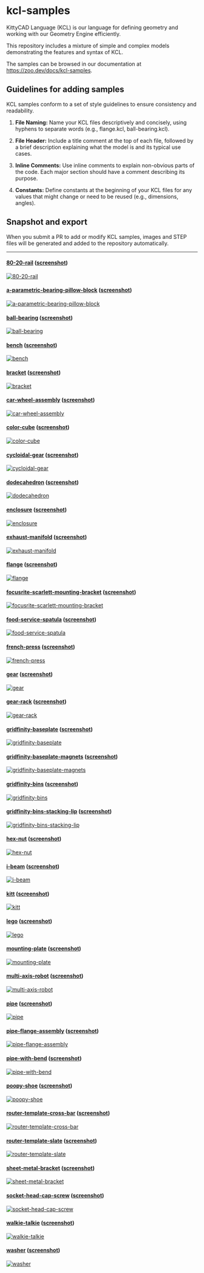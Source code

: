 # kcl-samples

KittyCAD Language (KCL) is our language for defining geometry and working with our Geometry Engine efficiently.

This repository includes a mixture of simple and complex models demonstrating the features and syntax of KCL.

The samples can be browsed in our documentation at <https://zoo.dev/docs/kcl-samples>.

## Guidelines for adding samples

KCL samples conform to a set of style guidelines to ensure consistency and readability.

1. **File Naming:** Name your KCL files descriptively and concisely, using hyphens to separate words (e.g., flange.kcl, ball-bearing.kcl).

2. **File Header:** Include a title comment at the top of each file, followed by a brief description explaining what the model is and its typical use cases.

3. **Inline Comments:** Use inline comments to explain non-obvious parts of the code. Each major section should have a comment describing its purpose.

4. **Constants:** Define constants at the beginning of your KCL files for any values that might change or need to be reused (e.g., dimensions, angles).

## Snapshot and export

When you submit a PR to add or modify KCL samples, images and STEP files will be generated and added to the repository automatically.

---
#### [80-20-rail](80-20-rail/main.kcl) ([screenshot](screenshots/80-20-rail.png))
[![80-20-rail](screenshots/80-20-rail.png)](80-20-rail/main.kcl)
#### [a-parametric-bearing-pillow-block](a-parametric-bearing-pillow-block/main.kcl) ([screenshot](screenshots/a-parametric-bearing-pillow-block.png))
[![a-parametric-bearing-pillow-block](screenshots/a-parametric-bearing-pillow-block.png)](a-parametric-bearing-pillow-block/main.kcl)
#### [ball-bearing](ball-bearing/main.kcl) ([screenshot](screenshots/ball-bearing.png))
[![ball-bearing](screenshots/ball-bearing.png)](ball-bearing/main.kcl)
#### [bench](bench/main.kcl) ([screenshot](screenshots/bench.png))
[![bench](screenshots/bench.png)](bench/main.kcl)
#### [bracket](bracket/main.kcl) ([screenshot](screenshots/bracket.png))
[![bracket](screenshots/bracket.png)](bracket/main.kcl)
#### [car-wheel-assembly](car-wheel-assembly/main.kcl) ([screenshot](screenshots/car-wheel-assembly.png))
[![car-wheel-assembly](screenshots/car-wheel-assembly.png)](car-wheel-assembly/main.kcl)
#### [color-cube](color-cube/main.kcl) ([screenshot](screenshots/color-cube.png))
[![color-cube](screenshots/color-cube.png)](color-cube/main.kcl)
#### [cycloidal-gear](cycloidal-gear/main.kcl) ([screenshot](screenshots/cycloidal-gear.png))
[![cycloidal-gear](screenshots/cycloidal-gear.png)](cycloidal-gear/main.kcl)
#### [dodecahedron](dodecahedron/main.kcl) ([screenshot](screenshots/dodecahedron.png))
[![dodecahedron](screenshots/dodecahedron.png)](dodecahedron/main.kcl)
#### [enclosure](enclosure/main.kcl) ([screenshot](screenshots/enclosure.png))
[![enclosure](screenshots/enclosure.png)](enclosure/main.kcl)
#### [exhaust-manifold](exhaust-manifold/main.kcl) ([screenshot](screenshots/exhaust-manifold.png))
[![exhaust-manifold](screenshots/exhaust-manifold.png)](exhaust-manifold/main.kcl)
#### [flange](flange/main.kcl) ([screenshot](screenshots/flange.png))
[![flange](screenshots/flange.png)](flange/main.kcl)
#### [focusrite-scarlett-mounting-bracket](focusrite-scarlett-mounting-bracket/main.kcl) ([screenshot](screenshots/focusrite-scarlett-mounting-bracket.png))
[![focusrite-scarlett-mounting-bracket](screenshots/focusrite-scarlett-mounting-bracket.png)](focusrite-scarlett-mounting-bracket/main.kcl)
#### [food-service-spatula](food-service-spatula/main.kcl) ([screenshot](screenshots/food-service-spatula.png))
[![food-service-spatula](screenshots/food-service-spatula.png)](food-service-spatula/main.kcl)
#### [french-press](french-press/main.kcl) ([screenshot](screenshots/french-press.png))
[![french-press](screenshots/french-press.png)](french-press/main.kcl)
#### [gear](gear/main.kcl) ([screenshot](screenshots/gear.png))
[![gear](screenshots/gear.png)](gear/main.kcl)
#### [gear-rack](gear-rack/main.kcl) ([screenshot](screenshots/gear-rack.png))
[![gear-rack](screenshots/gear-rack.png)](gear-rack/main.kcl)
#### [gridfinity-baseplate](gridfinity-baseplate/main.kcl) ([screenshot](screenshots/gridfinity-baseplate.png))
[![gridfinity-baseplate](screenshots/gridfinity-baseplate.png)](gridfinity-baseplate/main.kcl)
#### [gridfinity-baseplate-magnets](gridfinity-baseplate-magnets/main.kcl) ([screenshot](screenshots/gridfinity-baseplate-magnets.png))
[![gridfinity-baseplate-magnets](screenshots/gridfinity-baseplate-magnets.png)](gridfinity-baseplate-magnets/main.kcl)
#### [gridfinity-bins](gridfinity-bins/main.kcl) ([screenshot](screenshots/gridfinity-bins.png))
[![gridfinity-bins](screenshots/gridfinity-bins.png)](gridfinity-bins/main.kcl)
#### [gridfinity-bins-stacking-lip](gridfinity-bins-stacking-lip/main.kcl) ([screenshot](screenshots/gridfinity-bins-stacking-lip.png))
[![gridfinity-bins-stacking-lip](screenshots/gridfinity-bins-stacking-lip.png)](gridfinity-bins-stacking-lip/main.kcl)
#### [hex-nut](hex-nut/main.kcl) ([screenshot](screenshots/hex-nut.png))
[![hex-nut](screenshots/hex-nut.png)](hex-nut/main.kcl)
#### [i-beam](i-beam/main.kcl) ([screenshot](screenshots/i-beam.png))
[![i-beam](screenshots/i-beam.png)](i-beam/main.kcl)
#### [kitt](kitt/main.kcl) ([screenshot](screenshots/kitt.png))
[![kitt](screenshots/kitt.png)](kitt/main.kcl)
#### [lego](lego/main.kcl) ([screenshot](screenshots/lego.png))
[![lego](screenshots/lego.png)](lego/main.kcl)
#### [mounting-plate](mounting-plate/main.kcl) ([screenshot](screenshots/mounting-plate.png))
[![mounting-plate](screenshots/mounting-plate.png)](mounting-plate/main.kcl)
#### [multi-axis-robot](multi-axis-robot/main.kcl) ([screenshot](screenshots/multi-axis-robot.png))
[![multi-axis-robot](screenshots/multi-axis-robot.png)](multi-axis-robot/main.kcl)
#### [pipe](pipe/main.kcl) ([screenshot](screenshots/pipe.png))
[![pipe](screenshots/pipe.png)](pipe/main.kcl)
#### [pipe-flange-assembly](pipe-flange-assembly/main.kcl) ([screenshot](screenshots/pipe-flange-assembly.png))
[![pipe-flange-assembly](screenshots/pipe-flange-assembly.png)](pipe-flange-assembly/main.kcl)
#### [pipe-with-bend](pipe-with-bend/main.kcl) ([screenshot](screenshots/pipe-with-bend.png))
[![pipe-with-bend](screenshots/pipe-with-bend.png)](pipe-with-bend/main.kcl)
#### [poopy-shoe](poopy-shoe/main.kcl) ([screenshot](screenshots/poopy-shoe.png))
[![poopy-shoe](screenshots/poopy-shoe.png)](poopy-shoe/main.kcl)
#### [router-template-cross-bar](router-template-cross-bar/main.kcl) ([screenshot](screenshots/router-template-cross-bar.png))
[![router-template-cross-bar](screenshots/router-template-cross-bar.png)](router-template-cross-bar/main.kcl)
#### [router-template-slate](router-template-slate/main.kcl) ([screenshot](screenshots/router-template-slate.png))
[![router-template-slate](screenshots/router-template-slate.png)](router-template-slate/main.kcl)
#### [sheet-metal-bracket](sheet-metal-bracket/main.kcl) ([screenshot](screenshots/sheet-metal-bracket.png))
[![sheet-metal-bracket](screenshots/sheet-metal-bracket.png)](sheet-metal-bracket/main.kcl)
#### [socket-head-cap-screw](socket-head-cap-screw/main.kcl) ([screenshot](screenshots/socket-head-cap-screw.png))
[![socket-head-cap-screw](screenshots/socket-head-cap-screw.png)](socket-head-cap-screw/main.kcl)
#### [walkie-talkie](walkie-talkie/main.kcl) ([screenshot](screenshots/walkie-talkie.png))
[![walkie-talkie](screenshots/walkie-talkie.png)](walkie-talkie/main.kcl)
#### [washer](washer/main.kcl) ([screenshot](screenshots/washer.png))
[![washer](screenshots/washer.png)](washer/main.kcl)

